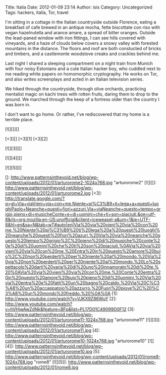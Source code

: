 Title: Italia
Date: 2012-01-09 23:14
Author: isis
Category: Uncategorized
Tags: hackers, italia, Tor, travel

I'm sitting in a cottage in the Italian countryside outside Florence,
eating a breakfast of cafe brewed in an antique mocha, fette biscottate
con riso with vegan hazelnutella and arance amare, a spread of bitter
oranges. Outside the lead-paned window with iron fittings, I can see
hills covered with vineyards, and a haze of clouds below covers a snowy
valley with forested mountains in the distance. The floors and roof are
both constucted of bricks and timbers, and a castlemonte woodstove
creaks and crackles behind me.

Last night I shared a sleeping compartment on a night train from Munich
with four noisy Estonians and a cute Italian hacker boy, who cuddled
next to me reading white papers on homomorphic cryptography. He works on
Tor, and also writes screenplays and acted in an Italian television
series.

We hiked through the countryside, through olive orchards, practicing
mentalist magic on kachi trees with rotten fruits, daring them to drop
to the ground. We marched through the keep of a fortress older than the
country I was born in.

I don't want to go home. Or rather, I've rediscovered that my home is a
terrible place.

[![][]][]

[\<3][] [\<3][1] [\<3][2]

[![][3]][]

[![][4]][]

[![][5]][]

  []: http://www.patternsinthevoid.net/blog/wp-content/uploads/2012/01/arturorome2-1024x768.jpg
    "arturorome2"
  [![][]]: http://www.patternsinthevoid.net/blog/wp-content/uploads/2012/01/arturorome2.jpg
  [\<3]: http://translate.google.com/?q=gt+Via+viaVieni+via+con+me.Niente+pi%C3%B9+ti+lega+a+questi+luoghiPaolo+Neanche+questi+fiori+azzuri.Via+viaNeanche+questo+tempo+grigio,pieno+di+musicheConte+e+di+uomini+che+ti+son+piaciuti.&oe=utf-8&rls=org.mozilla:en-US:unofficial&client=iceweasel-a&um=1&ie=UTF-8&hl=en&sa=N&tab=wT#auto|en|Via%20via%20vieni%20via%20con%20me.%20Niente%20pi%C3%B9%20ti%20lega%20a%20questi%20luoghi%20neanche%20questi%20fiori%20azuri.%20Via%20via%20neanche%20questo%20tempo%20grigio%2C%20pieno%20di%20musiche%20conte%20e%20di%20uomini%20che%20ti%20son%20piaciuti.%0AVia%20via%20vieni%20via%20con%20me.%20Entra%20in%20questo%20amore%20buio%2C%20non%20perderti%20per%20niente%20al%20mondo.%20Via%20via%20non%20perderti%20per%20niente%20al%20mondo.%20Lo%20spettacolo%20darti%20varia%20di%20uno%20innamorato%20di%20te.%20%0AVia%20via%20vieni%20via%20con%20me.%20Conte%20entra%20in%20questo%20amore%20buio%20pieno%20di%20uomini.%20Via%20via%20entra%20e%20fatti%20un%20bagno%20caldo.%20Via%20C%C3%A8%20un%20accappatoio%20azzurro.%20Fuori%20piove%2C%20%C3%A8%20un%20mondo%20freddo.%20%0A%0A
  [1]: http://www.youtube.com/watch?v=VJKX9Z86WuY
  [2]: http://www.youtube.com/watch?v=hVHjwAwZdNk&feature=BFp&list=PL17D01C49099D0F12
  [3]: http://www.patternsinthevoid.net/blog/wp-content/uploads/2012/01/arturorome11-1024x768.jpg
    "arturorome11"
  [![][3]]: http://www.patternsinthevoid.net/blog/wp-content/uploads/2012/01/arturorome11.jpg
  [4]: http://www.patternsinthevoid.net/blog/wp-content/uploads/2012/01/arturorome10-1024x768.jpg
    "arturorome10"
  [![][4]]: http://www.patternsinthevoid.net/blog/wp-content/uploads/2012/01/arturorome10.jpg
  [5]: http://www.patternsinthevoid.net/blog/wp-content/uploads/2012/01/rome8-1024x768.jpg
    "rome8"
  [![][5]]: http://www.patternsinthevoid.net/blog/wp-content/uploads/2012/01/rome8.jpg
